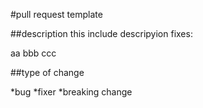 #pull request template

##description
this include descripyion
fixes:

aa
bbb
ccc

##type of change



 *bug
 *fixer
 *breaking change
